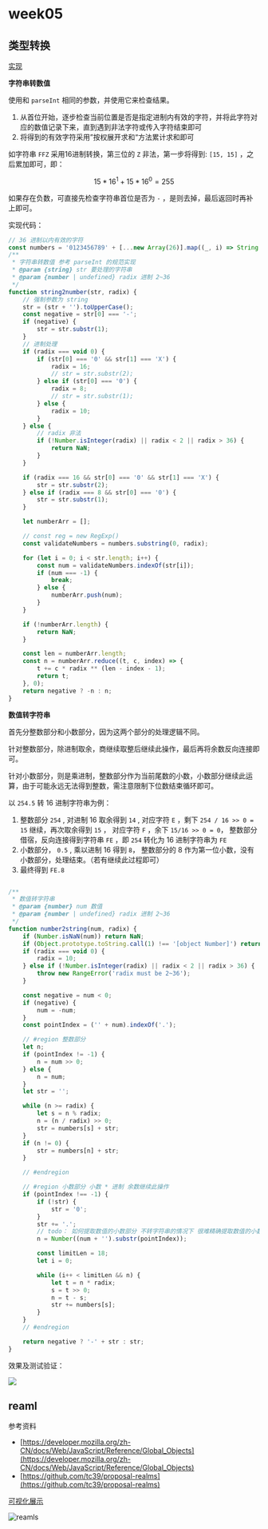 # week05

## 类型转换

[实现](./02/index.html)

**字符串转数值**

使用和 `parseInt` 相同的参数，并使用它来检查结果。

1. 从首位开始，逐步检查当前位置是否是指定进制内有效的字符，并将此字符对应的数值记录下来，直到遇到非法字符或传入字符结束即可
2. 将得到的有效字符采用”按权展开求和“方法累计求和即可

如字符串 `FFZ` 采用16进制转换，第三位的 `Z` 非法，第一步将得到: `[15, 15]` ，之后累加即可，即：

$$15 * 16 ^ 1 + 15 * 16 ^ 0 = 255$$

如果存在负数，可直接先检查字符串首位是否为 `-` ，是则去掉，最后返回时再补上即可。

实现代码：

```js
// 36 进制以内有效的字符
const numbers = '0123456789' + [...new Array(26)].map((_, i) => String.fromCharCode(65 + i)).join('');
/**
 * 字符串转数值 参考 parseInt 的规范实现
 * @param {string} str 要处理的字符串
 * @param {number | undefined} radix 进制 2~36
 */
function string2number(str, radix) {
    // 强制参数为 string
    str = (str + '').toUpperCase();
    const negative = str[0] === '-';
    if (negative) {
        str = str.substr(1);
    }
    // 进制处理
    if (radix === void 0) {
        if (str[0] === '0' && str[1] === 'X') {
            radix = 16;
            // str = str.substr(2);
        } else if (str[0] === '0') {
            radix = 8;
            // str = str.substr(1);
        } else {
            radix = 10;
        }
    } else {
        // radix 非法
        if (!Number.isInteger(radix) || radix < 2 || radix > 36) {
            return NaN;
        }
    }

    if (radix === 16 && str[0] === '0' && str[1] === 'X') {
        str = str.substr(2);
    } else if (radix === 8 && str[0] === '0') {
        str = str.substr(1);
    }

    let numberArr = [];

    // const reg = new RegExp()
    const validateNumbers = numbers.substring(0, radix);

    for (let i = 0; i < str.length; i++) {
        const num = validateNumbers.indexOf(str[i]);
        if (num === -1) {
            break;
        } else {
            numberArr.push(num);
        }
    }

    if (!numberArr.length) {
        return NaN;
    }

    const len = numberArr.length;
    const n = numberArr.reduce((t, c, index) => {
        t += c * radix ** (len - index - 1);
        return t;
    }, 0);
    return negative ? -n : n;
}
```

**数值转字符串**

首先分整数部分和小数部分，因为这两个部分的处理逻辑不同。

针对整数部分，除进制取余，商继续取整后继续此操作，最后再将余数反向连接即可。

针对小数部分，则是乘进制，整数部分作为当前尾数的小数，小数部分继续此运算，由于可能永远无法得到整数，需注意限制下位数结束循环即可。

以 `254.5` 转 16 进制字符串为例：

1. 整数部分 `254` , 对进制 16 取余得到 `14` , 对应字符 `E` ，剩下 `254 / 16 >> 0 = 15` 继续，再次取余得到 `15` ， 对应字符 `F` ，余下 `15/16 >> 0 = 0`， 整数部分借宿，反向连接得到字符串 `FE` ，即 `254` 转化为 16 进制字符串为 `FE`
2. 小数部分， `0.5` , 乘以进制 16 得到 `8`， 整数部分的 8 作为第一位小数，没有小数部分，处理结束。（若有继续此过程即可）
3. 最终得到 `FE.8`

```js

/**
 * 数值转字符串
 * @param {number} num 数值
 * @param {number | undefined} radix 进制 2~36
 */
function number2string(num, radix) {
    if (Number.isNaN(num)) return NaN;
    if (Object.prototype.toString.call(1) !== '[object Number]') return NaN;
    if (radix === void 0) {
        radix = 10;
    } else if (!Number.isInteger(radix) || radix < 2 || radix > 36) {
        throw new RangeError('radix must be 2~36');
    }

    const negative = num < 0;
    if (negative) {
        num = -num;
    }
    const pointIndex = ('' + num).indexOf('.');

    // #region 整数部分
    let n;
    if (pointIndex != -1) {
        n = num >> 0;
    } else {
        n = num;
    }
    let str = '';

    while (n >= radix) {
        let s = n % radix;
        n = (n / radix) >> 0;
        str = numbers[s] + str;
    }
    if (n != 0) {
        str = numbers[n] + str;
    }

    // #endregion

    // #region 小数部分 小数 * 进制 余数继续此操作
    if (pointIndex !== -1) {
        if (!str) {
            str = '0';
        }
        str += '.';
        // todo： 如何提取数值的小数部分 不转字符串的情况下 很难精确提取数值的小数部分 也许是我没想到 ？
        n = Number((num + '').substr(pointIndex));

        const limitLen = 18;
        let i = 0;

        while (i++ < limitLen && n) {
            let t = n * radix;
            s = t >> 0;
            n = t - s;
            str += numbers[s];
        }
    }
    // #endregion

    return negative ? '-' + str : str;
}

```

效果及测试验证：

![](images/2020-09-26-23-19-43.png)

## reaml

参考资料

- [https://developer.mozilla.org/zh-CN/docs/Web/JavaScript/Reference/Global_Objects](https://developer.mozilla.org/zh-CN/docs/Web/JavaScript/Reference/Global_Objects)
- [https://github.com/tc39/proposal-realms](https://github.com/tc39/proposal-realms)

[可视化展示](./07/index.html)

![reamls](images/2020-09-26-23-18-30.png)
